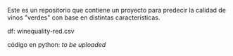 Este es un repositorio que contiene un proyecto para predecir la calidad de vinos "verdes" con base en distintas características.


df: winequality-red.csv


código en python: *to be uploaded*
